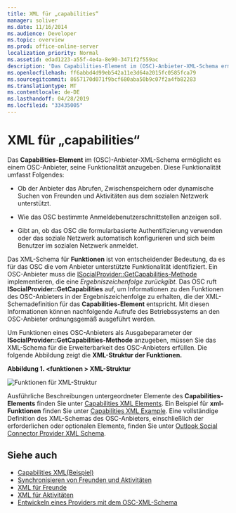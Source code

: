 ```yaml
---
title: XML für „capabilities“
manager: soliver
ms.date: 11/16/2014
ms.audience: Developer
ms.topic: overview
ms.prod: office-online-server
localization_priority: Normal
ms.assetid: edad1223-a55f-4e4a-8e90-3471f2f559ac
description: 'Das Capabilities-Element im (OSC)-Anbieter-XML-Schema ermöglicht es einem OSC-Anbieter, seine Funktionalität anzugeben. Diese Funktionalität umfasst Folgendes:'
ms.openlocfilehash: ff6abbd4d99eb542a11e3d64a2015fc0585fca79
ms.sourcegitcommit: 8657170d071f9bcf680aba50b9c07f2a4fb82283
ms.translationtype: MT
ms.contentlocale: de-DE
ms.lasthandoff: 04/28/2019
ms.locfileid: "33435005"
---
```

# <a name="xml-for-capabilities"></a>XML für „capabilities“

Das **Capabilities-Element** im (OSC)-Anbieter-XML-Schema ermöglicht es einem OSC-Anbieter, seine Funktionalität anzugeben. Diese Funktionalität umfasst Folgendes: 
  
- Ob der Anbieter das Abrufen, Zwischenspeichern oder dynamische Suchen von Freunden und Aktivitäten aus dem sozialen Netzwerk unterstützt.
    
- Wie das OSC bestimmte Anmeldebenutzerschnittstellen anzeigen soll.
    
- Gibt an, ob das OSC die formularbasierte Authentifizierung verwenden oder das soziale Netzwerk automatisch konfigurieren und sich beim Benutzer im sozialen Netzwerk anmeldet.
    
Das XML-Schema für **Funktionen** ist von entscheidender Bedeutung, da es für das OSC die vom Anbieter unterstützte Funktionalität identifiziert. Ein OSC-Anbieter muss die [ISocialProvider::GetCapabilities-Methode](isocialprovider-getcapabilities.md) implementieren, die eine _Ergebniszeichenfolge zurückgibt._ Das OSC ruft **ISocialProvider::GetCapabilities** auf, um Informationen zu  den Funktionen des OSC-Anbieters in der Ergebniszeichenfolge zu erhalten, die der XML-Schemadefinition für das **Capabilities-Element** entspricht. Mit diesen Informationen können nachfolgende Aufrufe des Betriebssystems an den OSC-Anbieter ordnungsgemäß ausgeführt werden. 
  
Um Funktionen eines OSC-Anbieters als Ausgabeparameter der **ISocialProvider::GetCapabilities-Methode** anzugeben, müssen Sie das XML-Schema für die Erweiterbarkeit des OSC-Anbieters erfüllen. Die folgende Abbildung zeigt die **XML-Struktur der Funktionen.** 
  
**Abbildung 1. \<funktionen \> XML-Struktur**

![Funktionen für XML-Struktur](media/ol14oscref_Specifyingxmlforcapabilities_image1.gif)
  
Ausführliche Beschreibungen untergeordneter Elemente des **Capabilities-Elements** finden Sie unter [Capabilities XML Elements](capabilities-xml-elements.md). Ein Beispiel für **xml-Funktionen** finden Sie unter [Capabilities XML Example](capabilities-xml-example.md). Eine vollständige Definition des XML-Schemas des OSC-Anbieters, einschließlich der erforderlichen oder optionalen Elemente, finden Sie unter [Outlook Social Connector Provider XML Schema](outlook-social-connector-provider-xml-schema.md).
  
## <a name="see-also"></a>Siehe auch

- [Capabilities XML(Beispiel)](capabilities-xml-example.md)  
- [Synchronisieren von Freunden und Aktivitäten](synchronizing-friends-and-activities.md)  
- [XML für Freunde](xml-for-friends.md)  
- [XML für Aktivitäten](xml-for-activities.md)
- [Entwickeln eines Providers mit dem OSC-XML-Schema](developing-a-provider-with-the-osc-xml-schema.md)

